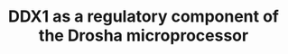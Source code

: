 ---
annotations:
- id: PW:0000004
  parent: regulatory pathway
  type: Pathway Ontology
  value: regulatory pathway
authors:
- Khanspers
- Susan
- MaintBot
citedin:
- link: PMC9300967
  title: Shared Genetic Risk Factors Between Cancer and Cardiovascular Diseases (2022)
- link: PMC9519890
  title: 'Tissue-specific pathway activities: A retrospective analysis in COVID-19
    patients (2022)'
communities:
- ExRNA
description: Posttranscriptional maturation is a critical step in microRNA (miRNA)
  biogenesis that determines mature miRNA levels. In addition to core components (Drosha
  and DGCR8 [DiGeorge syndrome critical region gene 8]) in the microprocessor, regulatory
  RNA-binding proteins may confer the specificity for recruiting and processing of
  individual primary miRNAs (pri-miRNAs). Here, we identify DDX1 as a regulatory protein
  that promotes the expression of a subset of miRNAs, including five members in the
  microRNA-200 (miR-200) family and four miRNAs in an eight-miRNA signature of a mesenchymal
  ovarian cancer subtype. A majority of DDX1-dependent miRNAs are induced after DNA
  damage. This induction is facilitated by the ataxia telangiectasia mutated (ATM)-mediated
  phosphorylation of DDX1. Inhibiting DDX1 promotes ovarian tumor growth and metastasis
  in a syngeneic mouse model. Analysis of The Cancer Genome Atlas (TCGA) reveals that
  low DDX1 levels are associated with poor clinical outcome in patients with serous
  ovarian cancer. These findings suggest that DDX1 is a key modulator in miRNA maturation
  and ovarian tumor suppression.  This pathway is based on the graphical abstract
  from [Han et al](http://www.cell.com/cell-reports/abstract/S2211-1247(14)00660-3).  Proteins
  on this pathway have targeted assays available via the [CPTAC Assay Portal](https://assays.cancer.gov/available_assays?wp_id=WP2942).
last-edited: 2025-08-01
ndex: 7b614831-8b66-11eb-9e72-0ac135e8bacf
organisms:
- Homo sapiens
redirect_from:
- /index.php/Pathway:WP2942
- /instance/WP2942
- /instance/WP2942_r140132
revision: r140132
schema-jsonld:
- '@context': https://schema.org/
  '@id': https://wikipathways.github.io/pathways/WP2942.html
  '@type': Dataset
  creator:
    '@type': Organization
    name: WikiPathways
  description: Posttranscriptional maturation is a critical step in microRNA (miRNA)
    biogenesis that determines mature miRNA levels. In addition to core components
    (Drosha and DGCR8 [DiGeorge syndrome critical region gene 8]) in the microprocessor,
    regulatory RNA-binding proteins may confer the specificity for recruiting and
    processing of individual primary miRNAs (pri-miRNAs). Here, we identify DDX1 as
    a regulatory protein that promotes the expression of a subset of miRNAs, including
    five members in the microRNA-200 (miR-200) family and four miRNAs in an eight-miRNA
    signature of a mesenchymal ovarian cancer subtype. A majority of DDX1-dependent
    miRNAs are induced after DNA damage. This induction is facilitated by the ataxia
    telangiectasia mutated (ATM)-mediated phosphorylation of DDX1. Inhibiting DDX1
    promotes ovarian tumor growth and metastasis in a syngeneic mouse model. Analysis
    of The Cancer Genome Atlas (TCGA) reveals that low DDX1 levels are associated
    with poor clinical outcome in patients with serous ovarian cancer. These findings
    suggest that DDX1 is a key modulator in miRNA maturation and ovarian tumor suppression.  This
    pathway is based on the graphical abstract from [Han et al](http://www.cell.com/cell-reports/abstract/S2211-1247(14)00660-3).  Proteins
    on this pathway have targeted assays available via the [CPTAC Assay Portal](https://assays.cancer.gov/available_assays?wp_id=WP2942).
  keywords:
  - ATM
  - DDX1
  - DGCR8
  - DROSHA
  - MRE11A
  - NBN
  - RAD50
  license: CC0
  name: DDX1 as a regulatory component of the Drosha microprocessor
seo: CreativeWork
title: DDX1 as a regulatory component of the Drosha microprocessor
wpid: WP2942
---